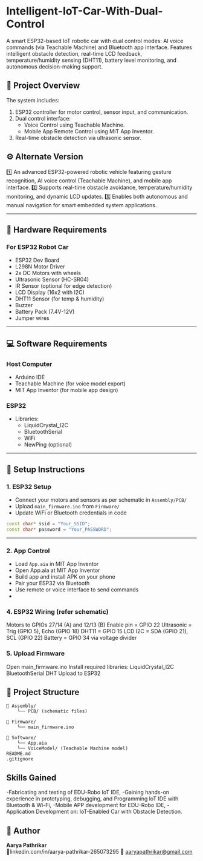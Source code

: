 # Intelligent-IoT-Car-With-Dual-Control
A smart ESP32-based IoT robotic car with dual control modes: AI voice commands (via Teachable Machine) and Bluetooth app interface. Features intelligent obstacle detection, real-time LCD feedback, temperature/humidity sensing (DHT11), battery level monitoring, and autonomous decision-making support.

## 📌 Project Overview

The system includes:
1. ESP32 controller for motor control, sensor input, and communication.
2. Dual control interface:
   - Voice Control using Teachable Machine.
   - Mobile App Remote Control using MIT App Inventor.
3. Real-time obstacle detection via ultrasonic sensor.

## ⚙️ Alternate Version 
1️⃣ An advanced ESP32-powered robotic vehicle featuring gesture recognition, AI voice control (Teachable Machine), and mobile app interface.
2️⃣ Supports real-time obstacle avoidance, temperature/humidity monitoring, and dynamic LCD updates.
3️⃣ Enables both autonomous and manual navigation for smart embedded system applications.

---

## 🧰 Hardware Requirements

### For ESP32 Robot Car
- ESP32 Dev Board
- L298N Motor Driver
- 2x DC Motors with wheels
- Ultrasonic Sensor (HC-SR04)
- IR Sensor (optional for edge detection)
- LCD Display (16x2 with I2C)
- DHT11 Sensor (for temp & humidity)
- Buzzer
- Battery Pack (7.4V-12V)
- Jumper wires

---

## 💻 Software Requirements

### Host Computer
- Arduino IDE
- Teachable Machine (for voice model export)
- MIT App Inventor (for mobile app design)

### ESP32
- Libraries:
  - LiquidCrystal_I2C
  - BluetoothSerial
  - WiFi
  - NewPing (optional)

---

## 🚀 Setup Instructions

### 1. ESP32 Setup

- Connect your motors and sensors as per schematic in `Assembly/PCB/`
- Upload `main_firmware.ino` from `Firmware/`
- Update WiFi or Bluetooth credentials in code

```cpp
const char* ssid = "Your_SSID";
const char* password = "Your_PASSWORD";
```

---

### 2. App Control

- Load `App.aia` in MIT App Inventor
- Open App.aia at MIT App Inventor
- Build app and install APK on your phone
- Pair your ESP32 via Bluetooth
- Use remote or voice interface to send commands
- 

### 4. ESP32 Wiring (refer schematic)

Motors to GPIOs 27/14 (A) and 12/13 (B)
Enable pin = GPIO 22
Ultrasonic = Trig (GPIO 5),
Echo (GPIO 18)
DHT11 = GPIO 15
LCD I2C = SDA (GPIO 21),
SCL (GPIO 22)
Battery = GPIO 34 via voltage divider

### 5. Upload Firmware

Open main_firmware.ino
Install required libraries:
LiquidCrystal_I2C
BluetoothSerial
DHT
Upload to ESP32


## 📂 Project Structure

```
📁 Assembly/
    └── PCB/ (schematic files)

📁 Firmware/
    └── main_firmware.ino

📁 Software/
    └── App.aia
    └── VoiceModel/ (Teachable Machine model)
README.md
.gitignore
```
## Skills Gained

-Fabricating and testing of EDU-Robo IoT IDE,
-Gaining hands-on experience in prototyping, debugging, and Programming loT IDE with Bluetooth & Wi-Fi,
-Mobile APP development for EDU-Robo IDE,
-Application Development on: loT-Enabled Car with Obstacle Detection.


## 👤 Author

**Aarya Pathrikar**  
🔗linkedin.com/in/aarya-pathrikar-265073295 
📧 aaryapathrikar@gmail.com
